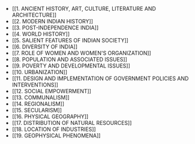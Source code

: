 
- [[1. ANCIENT HISTORY, ART, CULTURE, LITERATURE AND ARCHITECTURE]]
- [[2. MODERN INDIAN HISTORY]]
- [[3. POST-INDEPENDENCE INDIA]]
- [[4. WORLD HISTORY]]
- [[5. SALIENT FEATURES OF INDIAN SOCIETY]]
- [[6. DIVERSITY OF INDIA]]
- [[7. ROLE OF WOMEN AND WOMEN'S ORGANIZATION]]
- [[8. POPULATION AND ASSOCIATED ISSUES]]
- [[9. POVERTY AND DEVELOPMENTAL ISSUES]]
- [[10. URBANIZATION]]
- [[11. DESIGN AND IMPLEMENTATION OF GOVERNMENT POLICIES AND INTERVENTIONS]]
- [[12. SOCIAL EMPOWERMENT]]
- [[13. COMMUNALISM]]
- [[14. REGIONALISM]]
- [[15. SECULARISM]]
- [[16. PHYSICAL GEOGRAPHY]]
- [[17. DISTRIBUTION OF NATURAL RESOURCES]]
- [[18. LOCATION OF INDUSTRIES]]
- [[19. GEOPHYSICAL PHENOMENA]]

